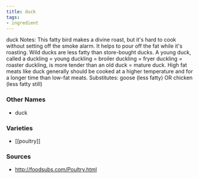 ```yaml
---
title: duck
tags:
- ingredient
---
```

duck Notes: This fatty bird makes a divine roast, but it's hard to cook without setting off the smoke alarm. It helps to pour off the fat while it's roasting. Wild ducks are less fatty than store-bought ducks. A young duck, called a duckling = young duckling = broiler duckling = fryer duckling = roaster duckling, is more tender than an old duck = mature duck. High fat meats like duck generally should be cooked at a higher temperature and for a longer time than low-fat meats. Substitutes: goose (less fatty) OR chicken (less fatty still)

### Other Names

* duck

### Varieties

* [[poultry]]

### Sources
* http://foodsubs.com/Poultry.html
